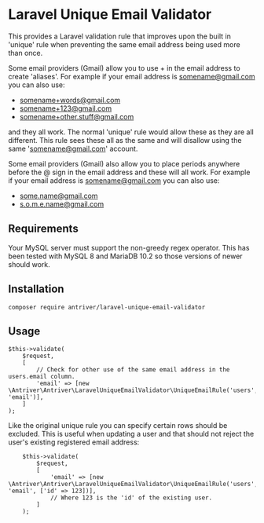 # Laravel Unique Email Validator

This provides a Laravel validation rule that improves upon the built in 'unique' rule when preventing the same email
address being used more than once.

Some email providers (Gmail) allow you to use + in the email address to create 'aliases'. For example if your email
address is somename@gmail.com you can also use:
* somename+words@gmail.com
* somename+123@gmail.com
* somename+other.stuff@gmail.com

and they all work. The normal 'unique' rule would allow these as they are all different. This rule sees these all as
the same and will disallow using the same 'somename@gmail.com' account.

Some email providers (Gmail) also allow you to place periods anywhere before the @ sign in the email address and these
will all work. For example if your email address is somename@gmail.com you can also use:
* some.name@gmail.com
* s.o.m.e.name@gmail.com

## Requirements

Your MySQL server must support the non-greedy regex operator. This has been tested with MySQL 8 and MariaDB 10.2 so
those versions of newer should work.

## Installation

    composer require antriver/laravel-unique-email-validator

## Usage

    $this->validate(
        $request,
        [
            // Check for other use of the same email address in the users.email column.
            'email' => [new \Antriver\Antriver\LaravelUniqueEmailValidator\UniqueEmailRule('users', 'email')],
        ]
    );

Like the original unique rule you can specify certain rows should be excluded. This is useful when updating a user and
that should not reject the user's existing registered email address:

        $this->validate(
            $request,
            [
                'email' => [new \Antriver\Antriver\LaravelUniqueEmailValidator\UniqueEmailRule('users', 'email', ['id' => 123])],
                // Where 123 is the 'id' of the existing user.
            ]
        );
